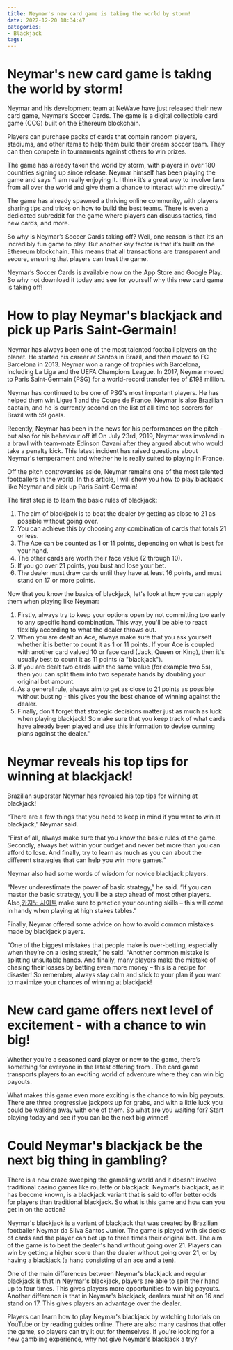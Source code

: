 ```yaml
---
title: Neymar's new card game is taking the world by storm!
date: 2022-12-20 18:34:47
categories:
- Blackjack
tags:
---
```



#  Neymar's new card game is taking the world by storm!

Neymar and his development team at NeWave have just released their new card game, Neymar’s Soccer Cards. The game is a digital collectible card game (CCG) built on the Ethereum blockchain.

Players can purchase packs of cards that contain random players, stadiums, and other items to help them build their dream soccer team. They can then compete in tournaments against others to win prizes.

The game has already taken the world by storm, with players in over 180 countries signing up since release. Neymar himself has been playing the game and says “I am really enjoying it. I think it’s a great way to involve fans from all over the world and give them a chance to interact with me directly.”

The game has already spawned a thriving online community, with players sharing tips and tricks on how to build the best teams. There is even a dedicated subreddit for the game where players can discuss tactics, find new cards, and more.

So why is Neymar’s Soccer Cards taking off? Well, one reason is that it’s an incredibly fun game to play. But another key factor is that it’s built on the Ethereum blockchain. This means that all transactions are transparent and secure, ensuring that players can trust the game.

Neymar’s Soccer Cards is available now on the App Store and Google Play. So why not download it today and see for yourself why this new card game is taking off!

#  How to play Neymar's blackjack and pick up Paris Saint-Germain!

Neymar has always been one of the most talented football players on the planet. He started his career at Santos in Brazil, and then moved to FC Barcelona in 2013. Neymar won a range of trophies with Barcelona, including La Liga and the UEFA Champions League. In 2017, Neymar moved to Paris Saint-Germain (PSG) for a world-record transfer fee of £198 million.

Neymar has continued to be one of PSG's most important players. He has helped them win Ligue 1 and the Coupe de France. Neymar is also Brazilian captain, and he is currently second on the list of all-time top scorers for Brazil with 59 goals.

Recently, Neymar has been in the news for his performances on the pitch - but also for his behaviour off it! On July 23rd, 2019, Neymar was involved in a brawl with team-mate Edinson Cavani after they argued about who would take a penalty kick. This latest incident has raised questions about Neymar's temperament and whether he is really suited to playing in France.

Off the pitch controversies aside, Neymar remains one of the most talented footballers in the world. In this article, I will show you how to play blackjack like Neymar and pick up Paris Saint-Germain!

The first step is to learn the basic rules of blackjack:

1) The aim of blackjack is to beat the dealer by getting as close to 21 as possible without going over.
2) You can achieve this by choosing any combination of cards that totals 21 or less. 
3) The Ace can be counted as 1 or 11 points, depending on what is best for your hand. 
4) The other cards are worth their face value (2 through 10). 
5) If you go over 21 points, you bust and lose your bet. 
6) The dealer must draw cards until they have at least 16 points, and must stand on 17 or more points. 

Now that you know the basics of blackjack, let's look at how you can apply them when playing like Neymar:

1) Firstly, always try to keep your options open by not committing too early to any specific hand combination. This way, you'll be able to react flexibly according to what the dealer throws out. 
2) When you are dealt an Ace, always make sure that you ask yourself whether it is better to count it as 1 or 11 points. If your Ace is coupled with another card valued 10 or face card (Jack, Queen or King), then it's usually best to count it as 11 points (a "blackjack"). 
3) If you are dealt two cards with the same value (for example two 5s), then you can split them into two separate hands by doubling your original bet amount. 
4) As a general rule, always aim to get as close to 21 points as possible without busting - this gives you the best chance of winning against the dealer. 
5) Finally, don't forget that strategic decisions matter just as much as luck when playing blackjack! So make sure that you keep track of what cards have already been played and use this information to devise cunning plans against the dealer."

#  Neymar reveals his top tips for winning at blackjack!

Brazilian superstar Neymar has revealed his top tips for winning at blackjack!

“There are a few things that you need to keep in mind if you want to win at blackjack,” Neymar said.

“First of all, always make sure that you know the basic rules of the game. Secondly, always bet within your budget and never bet more than you can afford to lose. And finally, try to learn as much as you can about the different strategies that can help you win more games.”

Neymar also had some words of wisdom for novice blackjack players.

“Never underestimate the power of basic strategy,” he said. “If you can master the basic strategy, you’ll be a step ahead of most other players. Also,[카지노 사이트](https://choegocasino.com/) make sure to practice your counting skills – this will come in handy when playing at high stakes tables.”

Finally, Neymar offered some advice on how to avoid common mistakes made by blackjack players.

“One of the biggest mistakes that people make is over-betting, especially when they’re on a losing streak,” he said. “Another common mistake is splitting unsuitable hands. And finally, many players make the mistake of chasing their losses by betting even more money – this is a recipe for disaster! So remember, always stay calm and stick to your plan if you want to maximize your chances of winning at blackjack!

#  New card game offers next level of excitement - with a chance to win big!

Whether you’re a seasoned card player or new to the game, there’s something for everyone in the latest offering from <gaming company>. The <game name> card game transports players to an exciting world of adventure where they can win big payouts.

<Description of the game. How it works etc.>

What makes this game even more exciting is the chance to win big payouts. There are three progressive jackpots up for grabs, and with a little luck you could be walking away with one of them. So what are you waiting for? Start playing today and see if you can be the next big winner!

#  Could Neymar's blackjack be the next big thing in gambling?

There is a new craze sweeping the gambling world and it doesn't involve traditional casino games like roulette or blackjack. Neymar's blackjack, as it has become known, is a blackjack variant that is said to offer better odds for players than traditional blackjack. So what is this game and how can you get in on the action?

Neymar's blackjack is a variant of blackjack that was created by Brazilian footballer Neymar da Silva Santos Junior. The game is played with six decks of cards and the player can bet up to three times their original bet. The aim of the game is to beat the dealer's hand without going over 21. Players can win by getting a higher score than the dealer without going over 21, or by having a blackjack (a hand consisting of an ace and a ten).

One of the main differences between Neymar's blackjack and regular blackjack is that in Neymar's blackjack, players are able to split their hand up to four times. This gives players more opportunities to win big payouts. Another difference is that in Neymar's blackjack, dealers must hit on 16 and stand on 17. This gives players an advantage over the dealer.
 
Players can learn how to play Neymar's blackjack by watching tutorials on YouTube or by reading guides online. There are also many casinos that offer the game, so players can try it out for themselves. If you're looking for a new gambling experience, why not give Neymar's blackjack a try?